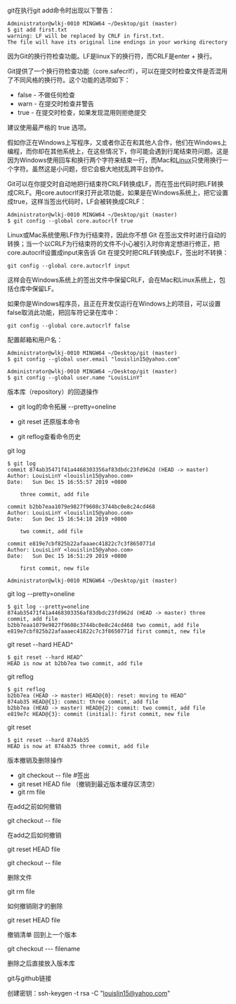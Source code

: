 

git在执行git add命令时出现以下警告：

```shell
Administrator@wlkj-0010 MINGW64 ~/Desktop/git (master)
$ git add first.txt
warning: LF will be replaced by CRLF in first.txt.
The file will have its original line endings in your working directory
```

因为Git的换行符检查功能。LF是linux下的换行符，而CRLF是enter + 换行。



Git提供了一个换行符检查功能（core.safecrlf），可以在提交时检查文件是否混用了不同风格的换行符。这个功能的选项如下：

- false - 不做任何检查
- warn - 在提交时检查并警告
- true - 在提交时检查，如果发现混用则拒绝提交

建议使用最严格的 true 选项。



假如你正在Windows上写程序，又或者你正在和其他人合作，他们在Windows上编程，而你却在其他系统上，在这些情况下，你可能会遇到行尾结束符问题。这是因为Windows使用回车和换行两个字符来结束一行，而Mac和[Linux](http://lib.csdn.net/base/linux)只使用换行一个字符。虽然这是小问题，但它会极大地扰乱跨平台协作。

Git可以在你提交时自动地把行结束符CRLF转换成LF，而在签出代码时把LF转换成CRLF。用core.autocrlf来打开此项功能，如果是在Windows系统上，把它设置成true，这样当签出代码时，LF会被转换成CRLF：

```shell
Administrator@wlkj-0010 MINGW64 ~/Desktop/git (master)
$ git config --global core.autocrlf true
```



Linux或Mac系统使用LF作为行结束符，因此你不想 Git 在签出文件时进行自动的转换；当一个以CRLF为行结束符的文件不小心被引入时你肯定想进行修正，把core.autocrlf设置成input来告诉 Git 在提交时把CRLF转换成LF，签出时不转换：

```shell
git config --global core.autocrlf input
```

这样会在Windows系统上的签出文件中保留CRLF，会在Mac和Linux系统上，包括仓库中保留LF。

如果你是Windows程序员，且正在开发仅运行在Windows上的项目，可以设置false取消此功能，把回车符记录在库中：

```shell
git config --global core.autocrlf false
```





配置邮箱和用户名：

```shell
Administrator@wlkj-0010 MINGW64 ~/Desktop/git (master)
$ git config --global user.email "louislin15@yahoo.com"

Administrator@wlkj-0010 MINGW64 ~/Desktop/git (master)
$ git config --global user.name "LouisLinY"

```



版本库（repository）的回退操作

- git log的命令拓展  --pretty=oneline

- git reset 还原版本命令

- git reflog查看命令历史

  



git log

```shell
$ git log
commit 874ab35471f41a4468303356af83dbdc23fd962d (HEAD -> master)
Author: LouisLinY <louislin15@yahoo.com>
Date:   Sun Dec 15 16:55:57 2019 +0800

    three commit, add file

commit b2bb7eaa1079e9827f9608c3744bc0e8c24cd468
Author: LouisLinY <louislin15@yahoo.com>
Date:   Sun Dec 15 16:54:18 2019 +0800

    two commit, add file

commit e819e7cbf825b22afaaaec41822c7c3f8650771d
Author: LouisLinY <louislin15@yahoo.com>
Date:   Sun Dec 15 16:51:29 2019 +0800

    first commit, new file

Administrator@wlkj-0010 MINGW64 ~/Desktop/git (master)
```



git log --pretty=oneline

```shell
$ git log --pretty=oneline
874ab35471f41a4468303356af83dbdc23fd962d (HEAD -> master) three commit, add file
b2bb7eaa1079e9827f9608c3744bc0e8c24cd468 two commit, add file
e819e7cbf825b22afaaaec41822c7c3f8650771d first commit, new file
```



git reset  --hard HEAD^

```SHELL
$ git reset --hard HEAD^
HEAD is now at b2bb7ea two commit, add file

```



git reflog

```shell
$ git reflog
b2bb7ea (HEAD -> master) HEAD@{0}: reset: moving to HEAD^
874ab35 HEAD@{1}: commit: three commit, add file
b2bb7ea (HEAD -> master) HEAD@{2}: commit: two commit, add file
e819e7c HEAD@{3}: commit (initial): first commit, new file

```



git reset

```shell
$ git reset --hard 874ab35
HEAD is now at 874ab35 three commit, add file

```



版本撤销及删除操作

- git checkout -- file   #签出
- git reset HEAD file （撤销到最近版本缓存区清空）
- git rm file



在add之前如何撤销

git checkout -- file

在add之后如何撤销

git reset HEAD file

git checkout -- file



删除文件

git rm file

如何撤销刚才的删除

git reset HEAD file

撤销清单 回到上一个版本

git checkout --- filename



删除之后直接放入版本库



git与github链接

创建密钥：ssh-keygen -t rsa -C  "louislin15@yahoo.com"











